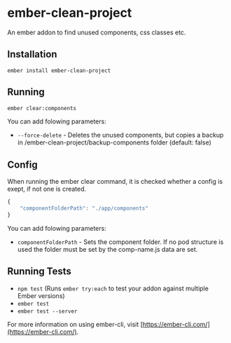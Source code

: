 # ember-clean-project

An ember addon to find unused components, css classes etc.

## Installation

    ember install ember-clean-project

## Running
    
```sh
ember clear:components
```

You can add folowing parameters:
- `--force-delete` - Deletes the unused components, but copies a backup in /ember-clean-project/backup-components folder (default: false)

## Config

When running the ember clear command, it is checked whether a config is exept, if not one is created.

```javascript
{
    "componentFolderPath": "./app/components"
}
```

You can add folowing parameters:
- `componentFolderPath` - Sets the component folder. If no pod structure is used the folder must be set by the comp-name.js data are set.

## Running Tests

* `npm test` (Runs `ember try:each` to test your addon against multiple Ember versions)
* `ember test`
* `ember test --server`

For more information on using ember-cli, visit [https://ember-cli.com/](https://ember-cli.com/).
